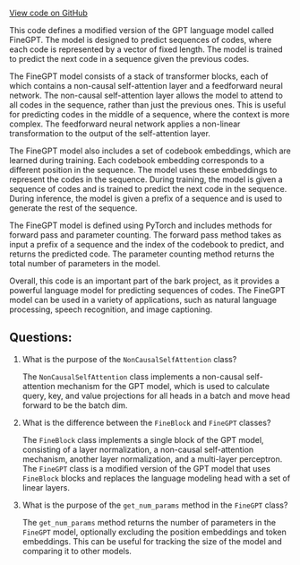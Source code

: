 [View code on GitHub](https://github.com/suno-ai/bark/blob/master/bark/model_fine.py)

This code defines a modified version of the GPT language model called FineGPT. The model is designed to predict sequences of codes, where each code is represented by a vector of fixed length. The model is trained to predict the next code in a sequence given the previous codes. 

The FineGPT model consists of a stack of transformer blocks, each of which contains a non-causal self-attention layer and a feedforward neural network. The non-causal self-attention layer allows the model to attend to all codes in the sequence, rather than just the previous ones. This is useful for predicting codes in the middle of a sequence, where the context is more complex. The feedforward neural network applies a non-linear transformation to the output of the self-attention layer. 

The FineGPT model also includes a set of codebook embeddings, which are learned during training. Each codebook embedding corresponds to a different position in the sequence. The model uses these embeddings to represent the codes in the sequence. During training, the model is given a sequence of codes and is trained to predict the next code in the sequence. During inference, the model is given a prefix of a sequence and is used to generate the rest of the sequence. 

The FineGPT model is defined using PyTorch and includes methods for forward pass and parameter counting. The forward pass method takes as input a prefix of a sequence and the index of the codebook to predict, and returns the predicted code. The parameter counting method returns the total number of parameters in the model. 

Overall, this code is an important part of the bark project, as it provides a powerful language model for predicting sequences of codes. The FineGPT model can be used in a variety of applications, such as natural language processing, speech recognition, and image captioning.
## Questions: 
 1. What is the purpose of the `NonCausalSelfAttention` class?
    
    The `NonCausalSelfAttention` class implements a non-causal self-attention mechanism for the GPT model, which is used to calculate query, key, and value projections for all heads in a batch and move head forward to be the batch dim.

2. What is the difference between the `FineBlock` and `FineGPT` classes?
    
    The `FineBlock` class implements a single block of the GPT model, consisting of a layer normalization, a non-causal self-attention mechanism, another layer normalization, and a multi-layer perceptron. The `FineGPT` class is a modified version of the GPT model that uses `FineBlock` blocks and replaces the language modeling head with a set of linear layers.

3. What is the purpose of the `get_num_params` method in the `FineGPT` class?
    
    The `get_num_params` method returns the number of parameters in the `FineGPT` model, optionally excluding the position embeddings and token embeddings. This can be useful for tracking the size of the model and comparing it to other models.